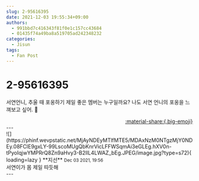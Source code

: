 ```yaml
---
slug: 2-95616395
date: 2021-12-03 19:55:34+09:00
authors:
  - 991bbd7c416343f81f0e1c157cc43684
  - 01435f74a49ba8a519705ad242348232
categories:
  - Jisun
tags:
  - Fan Post
---
```


# 2-95616395

<div class="post-container" markdown="1">
<div class="content-container md-sidebar__scrollwrap" markdown="1">

서연언니, 추울 때 포옹하기 제일 좋은 멤버는 누구일까요? 나도 서연 언니의 포옹을 느껴보고 싶어. 🤗

</div>
</div>

<div style="text-align: right;" markdown="1">
<a href="https://weverse.io/fromis9/fanpost/2-95616395" style="text-align: right;">:material-share:{.big-emoji}</a>
</div>
---

<div class="comments-container md-sidebar__scrollwrap" markdown="1">
<div class="comment" markdown="1">
<div class='id-container' markdown="1">
![](https://phinf.wevpstatic.net/MjAyNDEyMTlfMTE5/MDAxNzM0NTgzMjY0NDEy.08FClE9gxLY-99LscoMUgQbKnrVicLFFWSqmAi3eGLEg.hXV0n-tPyoIqjwYMPRrQ8Zn9aHvy3-B2llL4LWAZ_bEg.JPEG/image.jpg?type=s72){ loading=lazy }
**<span class="artist">지선</span>** <small>Dec 03 2021, 19:56</small><br>
</div>
<div class='comment-body' markdown="1">
서연이가 몸 제일 따듯해
</div>
</div>
</div>
---

